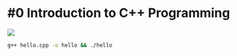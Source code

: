 # #0 Introduction to C++ Programming

![](https://youtu.be/3YjDQDGCgw8)

```bash
g++ hello.cpp -o hello && ./hello
```